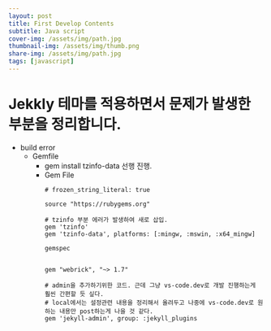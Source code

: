 ```yaml
---
layout: post
title: First Develop Contents
subtitle: Java script
cover-img: /assets/img/path.jpg
thumbnail-img: /assets/img/thumb.png
share-img: /assets/img/path.jpg
tags: [javascript]
---
```


# Jekkly 테마를 적용하면서 문제가 발생한 부분을 정리합니다.

- build error
  - Gemfile
    - gem install tzinfo-data 선행 진행.
    - Gem File
      ```
      # frozen_string_literal: true

      source "https://rubygems.org"

      # tzinfo 부분 에러가 발생하여 새로 삽입.
      gem 'tzinfo'
      gem 'tzinfo-data', platforms: [:mingw, :mswin, :x64_mingw]

      gemspec


      gem "webrick", "~> 1.7"

      # admin을 추가하기위한 코드. 근데 그냥 vs-code.dev로 개발 진행하는게 훨씬 간편할 듯 싶다.
      # local에서는 설정관련 내용을 정리해서 올려두고 나중에 vs-code.dev로 원하는 내용만 post하는게 나을 것 같다.
      gem 'jekyll-admin', group: :jekyll_plugins
      ```
